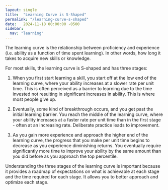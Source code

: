 ```yaml
---
layout: single
title:  "Learning Curve is S-Shaped"
permalink: "/learning-curve-s-shaped"
date:   2024-11-18 00:00:00 -0500
sidebar:
  nav: "learning"
---
```


The learning curve is the relationship between proficiency and experience (i.e. ability as a function of time spent learning). In other words, how long it takes to acquire new skills or knowledge.

For most skills, the learning curve is S-shaped and has three stages:

1. When you first start learning a skill, you start off at the low end of the learning curve, where your ability increases at a slower rate per unit time. This is often perceived as a barrier to learning due to the time invested not resulting in significant increases in ability. This is where most people give up.

2. Eventually, some kind of breakthrough occurs, and you get past the initial learning barrier. You reach the middle of the learning curve, where your ability increases at a faster rate per unit time than in the first stage - often at an increasing rate. Deliberate practice leads to improvement.

3. As you gain more experience and approach the higher end of the learning curve, the progress that you make per unit time begins to decrease as you experience diminishing returns. You eventually require significantly more time to improve your ability by the same amount than you did before as you approach the top percentile.

Understanding the three stages of the learning curve is important because it provides a roadmap of expectations on what is achievable at each stage and the time required for each stage. It allows you to better approach and optimize each stage.